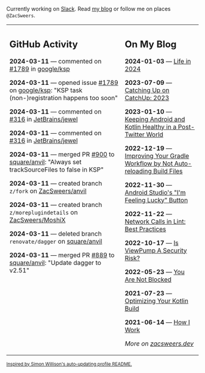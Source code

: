Currently working on [Slack](https://slack.com/). Read [my blog](https://zacsweers.dev/) or follow me on places `@ZacSweers`.

<table><tr><td valign="top" width="60%">

## GitHub Activity
<!-- githubActivity starts -->
**2024-03-11** — commented on [#1789](https://github.com/google/ksp/issues/1789#issuecomment-1989513993) in [google/ksp](https://github.com/google/ksp)

**2024-03-11** — opened issue [#1789](https://github.com/google/ksp/issues/1789) on [google/ksp](https://github.com/google/ksp): "KSP task (non-)registration happens too soon"

**2024-03-11** — commented on [#316](https://github.com/JetBrains/jewel/issues/316#issuecomment-1989427887) in [JetBrains/jewel](https://github.com/JetBrains/jewel)

**2024-03-11** — commented on [#316](https://github.com/JetBrains/jewel/issues/316#issuecomment-1989423620) in [JetBrains/jewel](https://github.com/JetBrains/jewel)

**2024-03-11** — merged PR [#900](https://github.com/square/anvil/pull/900) to [square/anvil](https://github.com/square/anvil): "Always set trackSourceFiles to false in KSP"

**2024-03-11** — created branch `z/fork` on [ZacSweers/anvil](https://github.com/ZacSweers/anvil)

**2024-03-11** — created branch `z/moreplugindetails` on [ZacSweers/MoshiX](https://github.com/ZacSweers/MoshiX)

**2024-03-11** — deleted branch `renovate/dagger` on [square/anvil](https://github.com/square/anvil)

**2024-03-11** — merged PR [#889](https://github.com/square/anvil/pull/889) to [square/anvil](https://github.com/square/anvil): "Update dagger to v2.51"
<!-- githubActivity ends -->
</td><td valign="top" width="40%">

## On My Blog
<!-- blog starts -->
**2024-01-03** — [Life in 2024](https://www.zacsweers.dev/life-in-2024/)

**2023-07-09** — [Catching Up on CatchUp: 2023](https://www.zacsweers.dev/catching-up-on-catchup-2023/)

**2023-01-10** — [Keeping Android and Kotlin Healthy in a Post-Twitter World](https://www.zacsweers.dev/keeping-android-healthy/)

**2022-12-19** — [Improving Your Gradle Workflow by Not Auto-reloading Build Files](https://www.zacsweers.dev/improving-your-workflow-by-not-auto-reloading-build-files/)

**2022-11-30** — [Android Studio's "I'm Feeling Lucky" Button](https://www.zacsweers.dev/android-studios-im-feeling-lucky-button/)

**2022-11-22** — [Network Calls in Lint: Best Practices](https://www.zacsweers.dev/network-calls-in-lint-best-practices/)

**2022-10-17** — [Is ViewPump A Security Risk?](https://www.zacsweers.dev/is-viewpump-a-security-risk/)

**2022-05-23** — [You Are Not Blocked](https://www.zacsweers.dev/you-are-not-blocked/)

**2021-07-23** — [Optimizing Your Kotlin Build](https://www.zacsweers.dev/optimizing-your-kotlin-build/)

**2021-06-14** — [How I Work](https://www.zacsweers.dev/how-i-work/)
<!-- blog ends -->
_More on [zacsweers.dev](https://zacsweers.dev/)_
</td></tr></table>

<sub><a href="https://simonwillison.net/2020/Jul/10/self-updating-profile-readme/">Inspired by Simon Willison's auto-updating profile README.</a></sub>